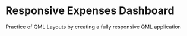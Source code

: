 # Responsive Expenses Dashboard
Practice of QML Layouts by creating a fully responsive QML application
